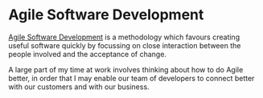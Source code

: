 

# Agile Software Development

[Agile Software Development](http://en.wikipedia.org/wiki/Agile_software_development) is a methodology which favours creating useful software quickly by focussing on close  interaction between the people involved and the acceptance of change.

A large part of my time at work involves thinking about how to do Agile better, in order that I may enable our team of developers to connect better with our customers and with our business.
